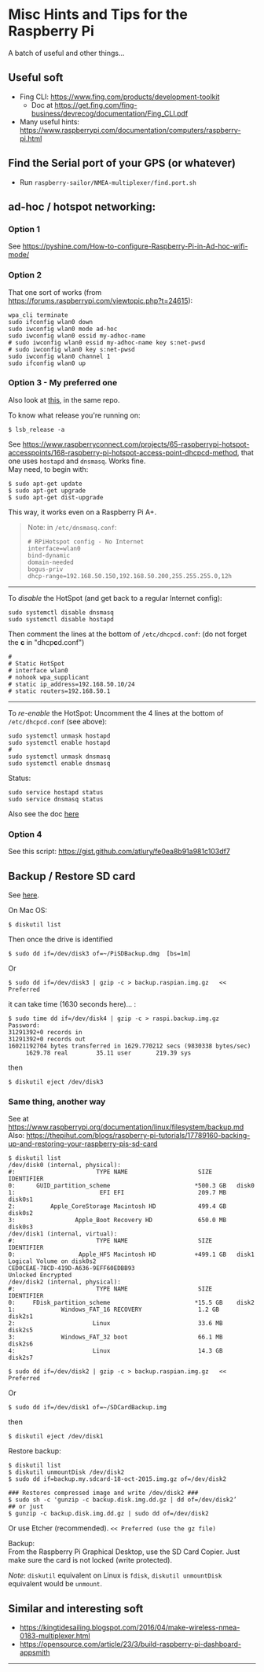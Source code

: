 # Misc Hints and Tips for the Raspberry Pi
A batch of useful and other things...

## Useful soft
- Fing CLI: <https://www.fing.com/products/development-toolkit>
  - Doc at <https://get.fing.com/fing-business/devrecog/documentation/Fing_CLI.pdf>
- Many useful hints: <https://www.raspberrypi.com/documentation/computers/raspberry-pi.html>

## Find the Serial port of your GPS (or whatever)
- Run `raspberry-sailor/NMEA-multiplexer/find.port.sh`


## ad-hoc / hotspot networking:
### Option 1
See <https://pyshine.com/How-to-configure-Raspberry-Pi-in-Ad-hoc-wifi-mode/>

### Option 2
That one sort of works (from <https://forums.raspberrypi.com/viewtopic.php?t=24615>):
```
wpa_cli terminate
sudo ifconfig wlan0 down
sudo iwconfig wlan0 mode ad-hoc
sudo iwconfig wlan0 essid my-adhoc-name
# sudo iwconfig wlan0 essid my-adhoc-name key s:net-pwsd
# sudo iwconfig wlan0 key s:net-pwsd
sudo iwconfig wlan0 channel 1
sudo ifconfig wlan0 up
```

### Option 3 - My preferred one
Also look at [this](./raspberry-sailor/MUX-implementations/NMEA-multiplexer-basic/HOTSPOT.md), in the same repo.

To know what release you're running on:
```
$ lsb_release -a
```
See <https://www.raspberryconnect.com/projects/65-raspberrypi-hotspot-accesspoints/168-raspberry-pi-hotspot-access-point-dhcpcd-method>, that one uses 
`hostapd` and `dnsmasq`. Works fine.  
May need, to begin with: 
```
$ sudo apt-get update
$ sudo apt-get upgrade
$ sudo apt-get dist-upgrade
```
This way, it works even on a Raspberry Pi A+.  
> Note: in `/etc/dnsmasq.conf`:
> ```
> # RPiHotspot config - No Internet
> interface=wlan0
> bind-dynamic
> domain-needed
> bogus-priv
> dhcp-range=192.168.50.150,192.168.50.200,255.255.255.0,12h
> ```

---
To _disable_ the HotSpot (and get back to a regular Internet config):
```
sudo systemctl disable dnsmasq
sudo systemctl disable hostapd
```
Then comment the lines at the bottom of `/etc/dhcpcd.conf`:  (do not forget the **c** in "dhcp**c**d.conf")
```
#
# Static HotSpot
# interface wlan0
# nohook wpa_supplicant
# static ip_address=192.168.50.10/24
# static routers=192.168.50.1
```
---
To _re-enable_ the HotSpot:
Uncomment the 4 lines at the bottom of `/etc/dhcpcd.conf` (see above):
```
sudo systemctl unmask hostapd
sudo systemctl enable hostapd
#
sudo systemctl unmask dnsmasq
sudo systemctl enable dnsmasq
```
Status:
```
sudo service hostapd status
sudo service dnsmasq status
```
Also see the doc [here](./raspberry-sailor/MUX-implementations/NMEA-multiplexer-basic/HOTSPOT.md)

### Option 4
See this script: <https://gist.github.com/atlury/fe0ea8b91a981c103df7>

## Backup / Restore SD card
See [here](https://pimylifeup.com/backup-raspberry-pi/).

On Mac OS:
```
$ diskutil list
```
Then once the drive is identified
```
$ sudo dd if=/dev/disk3 of=~/PiSDBackup.dmg  [bs=1m]
```
Or
```
$ sudo dd if=/dev/disk3 | gzip -c > backup.raspian.img.gz   << Preferred
```
it can take time (1630 seconds here)... :
```
$ sudo time dd if=/dev/disk4 | gzip -c > raspi.backup.img.gz
Password:
31291392+0 records in
31291392+0 records out
16021192704 bytes transferred in 1629.770212 secs (9830338 bytes/sec)
     1629.78 real        35.11 user       219.39 sys
```
then
```
$ diskutil eject /dev/disk3
```

### Same thing, another way
See at https://www.raspberrypi.org/documentation/linux/filesystem/backup.md  
Also:
https://thepihut.com/blogs/raspberry-pi-tutorials/17789160-backing-up-and-restoring-your-raspberry-pis-sd-card

```
$ diskutil list
/dev/disk0 (internal, physical):
#:                       TYPE NAME                    SIZE       IDENTIFIER
0:      GUID_partition_scheme                        *500.3 GB   disk0
1:                        EFI EFI                     209.7 MB   disk0s1
2:          Apple_CoreStorage Macintosh HD            499.4 GB   disk0s2
3:                 Apple_Boot Recovery HD             650.0 MB   disk0s3
/dev/disk1 (internal, virtual):
#:                       TYPE NAME                    SIZE       IDENTIFIER
0:                  Apple_HFS Macintosh HD           +499.1 GB   disk1
Logical Volume on disk0s2
CED0CEAE-78CD-419D-A636-9EFF60EDBB93
Unlocked Encrypted
/dev/disk2 (internal, physical):
#:                       TYPE NAME                    SIZE       IDENTIFIER
0:     FDisk_partition_scheme                        *15.5 GB    disk2
1:             Windows_FAT_16 RECOVERY                1.2 GB     disk2s1
2:                      Linux                         33.6 MB    disk2s5
3:             Windows_FAT_32 boot                    66.1 MB    disk2s6
4:                      Linux                         14.3 GB    disk2s7
```

```
$ sudo dd if=/dev/disk2 | gzip -c > backup.raspian.img.gz   << Preferred
```
Or
```
$ sudo dd if=/dev/disk1 of=~/SDCardBackup.img
```
then
```
$ diskutil eject /dev/disk1
```
Restore backup:
```
$ diskutil list
$ diskutil unmountDisk /dev/disk2
$ sudo dd if=backup.my.sdcard-18-oct-2015.img.gz of=/dev/disk2

### Restores compressed image and write /dev/disk2 ###
$ sudo sh -c 'gunzip -c backup.disk.img.dd.gz | dd of=/dev/disk2’
## or just
$ gunzip -c backup.disk.img.dd.gz | sudo dd of=/dev/disk2
```
Or use Etcher (recommended).   `<< Preferred (use the gz file)`

Backup:  
From the Raspberry Pi Graphical Desktop, use the SD Card Copier. Just make sure the card is not locked (write protected).

_Note_: `diskutil` equivalent on Linux is `fdisk`, `diskutil unmountDisk` equivalent would be `unmount`. 

## Similar and interesting soft

- <https://kingtidesailing.blogspot.com/2016/04/make-wireless-nmea-0183-multiplexer.html>
- <https://opensource.com/article/23/3/build-raspberry-pi-dashboard-appsmith>





---
